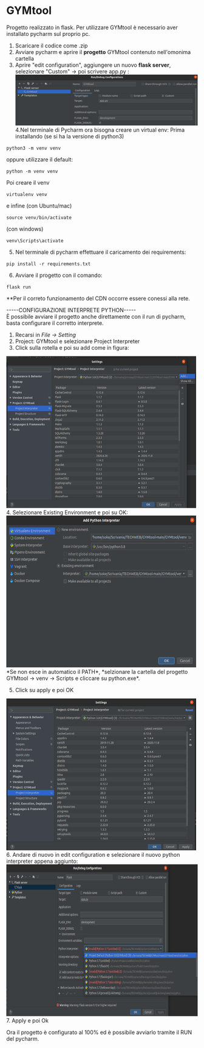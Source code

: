 # GYMtool
Progetto realizzato in flask.
Per utilizzare GYMtool è necessario aver installato pycharm sul proprio pc.
1. Scaricare il codice come .zip 
2. Avviare pycharm e aprire il **progetto** GYMtool contenuto nell'omonima cartella
3. Aprire "edit configuration", aggiungere un nuovo **flask server**, selezionare "Custom" -> poi scrivere app.py :
![alt text](https://github.com/sergiosolmonte/GYMtool/blob/main/custom.png?raw=true)
4.Nel terminale di Pycharm ora bisogna creare un virtual env:
Prima installando (se si ha la versione di python3)
```
python3 -m venv venv
```
oppure utilizzare il default:
```
python -m venv venv
```
Poi creare il venv
```
virtualenv venv
```
e infine 
(con Ubuntu/mac)
```
source venv/bin/activate
```
(con windows)
```
venv\Scripts\activate
```
5. Nel terminale di pycharm effettuare il caricamento dei requirements:
```
pip install -r requirements.txt
```
6. Avviare il progetto con il comando:
```
flask run
```

**Per il correto funzionamento del CDN occorre essere conessi alla rete.


-----CONFIGURAZIONE INTERPRETE PYTHON----- <br>
È possibile avviare il progetto anche direttamente con il run di pycharm, basta configurare il corretto interprete.
1. Recarsi in *File -> Setting* 
2. Project: GYMtool e selezionare Project Interpreter
3. Click sulla rotella e poi su add come in figura: 
<img src="https://github.com/sergiosolmonte/GYMtool/blob/main/add.png?raw=true" width="500" height="400"/>
4. Selezionare Existing Environment e poi su OK:
<img src="https://github.com/sergiosolmonte/GYMtool/blob/main/existing.png?raw=true" width="500" height="400"/>
*Se non esce in automatico il PATH*, *selzionare la cartella del progetto GYMtool -> venv -> Scripts e cliccare su python.exe*.

5. Click su apply e poi OK
<img src="https://github.com/sergiosolmonte/GYMtool/blob/main/apply.png?raw=true" width="500" height="400"/>
6. Andare di nuovo in edit configuration e selezionare il nuovo python interpreter appena aggiunto:
<img src="https://github.com/sergiosolmonte/GYMtool/blob/main/new_interpreter.png?raw=true" width="600" height="400"/>
7. Apply e poi Ok

Ora il progetto è configurato al 100% ed è possibile avviarlo tramite il RUN del pycharm.
